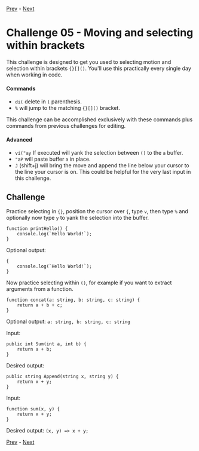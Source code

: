 [Prev](./challenge04.md) - [Next](./challenge06.md)

# Challenge 05 - Moving and selecting within brackets

This challenge is designed to get you used to selecting motion and selection within brackets `{}[]()`.
You'll use this practically every single day when working in code.

#### Commands

* `di(` delete in `(` parenthesis.
* `%` will jump to the matching `{}[]()` bracket.

This challenge can be accomplished exclusively with these commands plus commands from previous challenges for editing.

#### Advanced

* `vi("ay` If executed will yank the selection between `()` to the `a` buffer.
* `"aP` will paste buffer `a` in place.
* `J` (shift+j) will bring the move and append the line below your cursor to the line your cursor is on.
This could be helpful for the very last input in this challenge.

## Challenge

Practice selecting in `{}`, position the cursor over `{`, type `v`, then type `%` and optionally now type `y` to yank the selection into the buffer.

```
function printHello() {
    console.log(`Hello World!`);
}
```

Optional output:
```
{
    console.log(`Hello World!`);
}
```

Now practice selecting within `()`, for example if you want to extract arguments from a function.

```
function concat(a: string, b: string, c: string) {
    return a + b + c;
}
```

Optional output: `a: string, b: string, c: string`

Input:

```
public int Sum(int a, int b) {
    return a + b;
}
```

Desired output:

```
public string Append(string x, string y) {
    return x + y;
}
```

Input:

```
function sum(x, y) {
    return x + y;
}
```

Desired output: `(x, y) => x + y;`

[Prev](./challenge04.md) - [Next](./challenge06.md)